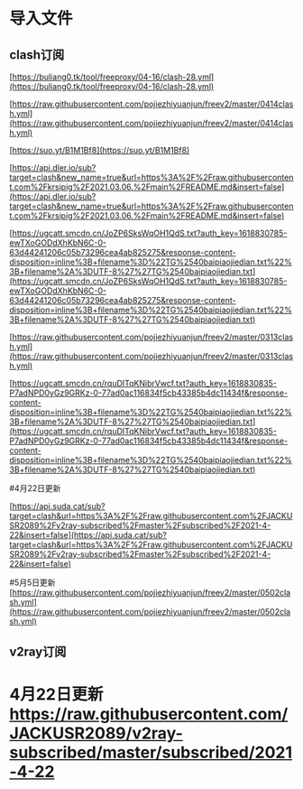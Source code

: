 # 导入文件

## clash订阅

[https://buliang0.tk/tool/freeproxy/04-16/clash-28.yml](https://buliang0.tk/tool/freeproxy/04-16/clash-28.yml)

[https://raw.githubusercontent.com/pojiezhiyuanjun/freev2/master/0414clash.yml](https://raw.githubusercontent.com/pojiezhiyuanjun/freev2/master/0414clash.yml)

[https://suo.yt/B1M1Bf8](https://suo.yt/B1M1Bf8)

[https://api.dler.io/sub?target=clash&new_name=true&url=https%3A%2F%2Fraw.githubusercontent.com%2Fkrsipig%2F2021.03.06.%2Fmain%2FREADME.md&insert=false](https://api.dler.io/sub?target=clash&new_name=true&url=https%3A%2F%2Fraw.githubusercontent.com%2Fkrsipig%2F2021.03.06.%2Fmain%2FREADME.md&insert=false)

[https://ugcatt.smcdn.cn/JoZP6SksWqOH1QdS.txt?auth_key=1618830785-ewTXoGODdXhKbN6C-0-63d44241206c05b73296cea4ab825275&response-content-disposition=inline%3B+filename%3D%22TG%2540baipiaojiedian.txt%22%3B+filename%2A%3DUTF-8%27%27TG%2540baipiaojiedian.txt](https://ugcatt.smcdn.cn/JoZP6SksWqOH1QdS.txt?auth_key=1618830785-ewTXoGODdXhKbN6C-0-63d44241206c05b73296cea4ab825275&response-content-disposition=inline%3B+filename%3D%22TG%2540baipiaojiedian.txt%22%3B+filename%2A%3DUTF-8%27%27TG%2540baipiaojiedian.txt)

[https://raw.githubusercontent.com/pojiezhiyuanjun/freev2/master/0313clash.yml](https://raw.githubusercontent.com/pojiezhiyuanjun/freev2/master/0313clash.yml)

[https://ugcatt.smcdn.cn/rquDITqKNibrVwcf.txt?auth_key=1618830835-P7adNPD0yGz9GRKz-0-77ad0ac116834f5cb43385b4dc11434f&response-content-disposition=inline%3B+filename%3D%22TG%2540baipiaojiedian.txt%22%3B+filename%2A%3DUTF-8%27%27TG%2540baipiaojiedian.txt](https://ugcatt.smcdn.cn/rquDITqKNibrVwcf.txt?auth_key=1618830835-P7adNPD0yGz9GRKz-0-77ad0ac116834f5cb43385b4dc11434f&response-content-disposition=inline%3B+filename%3D%22TG%2540baipiaojiedian.txt%22%3B+filename%2A%3DUTF-8%27%27TG%2540baipiaojiedian.txt)

#4月22日更新

[https://api.suda.cat/sub?target=clash&url=https%3A%2F%2Fraw.githubusercontent.com%2FJACKUSR2089%2Fv2ray-subscribed%2Fmaster%2Fsubscribed%2F2021-4-22&insert=false](https://api.suda.cat/sub?target=clash&url=https%3A%2F%2Fraw.githubusercontent.com%2FJACKUSR2089%2Fv2ray-subscribed%2Fmaster%2Fsubscribed%2F2021-4-22&insert=false)

#5月5日更新
[https://raw.githubusercontent.com/pojiezhiyuanjun/freev2/master/0502clash.yml](https://raw.githubusercontent.com/pojiezhiyuanjun/freev2/master/0502clash.yml)


## v2ray订阅

# 4月22日更新  https://raw.githubusercontent.com/JACKUSR2089/v2ray-subscribed/master/subscribed/2021-4-22
